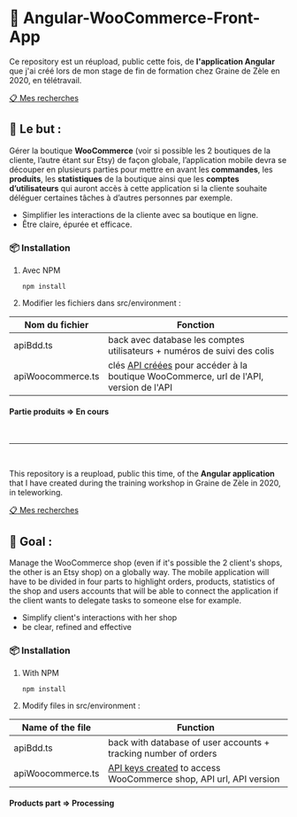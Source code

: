 # :iphone: Angular-WooCommerce-Front-App

Ce repository est un réupload, public cette fois, de **l'application Angular** que j'ai créé lors de mon stage de fin de formation chez Graine de Zèle en 2020, en télétravail.

[:clipboard: Mes recherches](https://start.me/p/nRg0pn/dwwm-stage-cindy)

 ## :round_pushpin: Le but :

Gérer la boutique **WooCommerce** (voir si possible les 2 boutiques de la cliente, l’autre étant sur Etsy) de façon globale, l’application mobile devra se découper en plusieurs parties pour mettre en avant les **commandes**, les **produits**, les **statistiques** de la boutique ainsi que les **comptes d’utilisateurs** qui auront accès à cette application si la cliente souhaite déléguer certaines tâches à d’autres personnes par exemple.

- Simplifier les interactions de la cliente avec sa boutique en ligne. 
- Être claire, épurée et efficace.

###  :package: Installation
1. Avec NPM

    `
    npm install
    `
 

2. Modifier les fichiers dans src/environment :

|Nom du fichier     |Fonction       | 
|-------------------|---------------|
|apiBdd.ts          | back avec database les comptes utilisateurs + numéros de suivi des colis|
|apiWoocommerce.ts  | clés [API créées](https://docs.woocommerce.com/document/woocommerce-rest-api/) pour accéder à la boutique WooCommerce, url de l'API, version de l'API|

#### Partie produits => En cours

&nbsp;

---
&nbsp;


This repository is a reupload, public this time, of the **Angular application** that I have created during the training workshop in Graine de Zèle in 2020, in teleworking.

[:clipboard: Mes recherches](https://start.me/p/nRg0pn/dwwm-stage-cindy)


## :round_pushpin: Goal : 

Manage the WooCommerce shop (even if it's possible the 2 client's shops, the other is an Etsy shop) on a globally way. The mobile application will have to be divided in four parts to highlight orders, products, statistics of the shop and users accounts that will be able to connect the application if the client wants to delegate tasks to someone else for example.

- Simplify client's interactions with her shop
- be clear, refined and effective

###  :package: Installation
1. With NPM

    `
    npm install
    `
 

2. Modify files in src/environment :

|Name of the file     |Function       | 
|-------------------|---------------|
|apiBdd.ts          | back with database of user accounts + tracking number of orders|
|apiWoocommerce.ts  | [API keys created](https://docs.woocommerce.com/document/woocommerce-rest-api/) to access WooCommerce shop, API url, API version|

#### Products part => Processing
